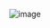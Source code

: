 ![image](https://user-images.githubusercontent.com/79585917/175962675-1be9d4d4-9806-42dc-9cbe-43be3355e802.png)
